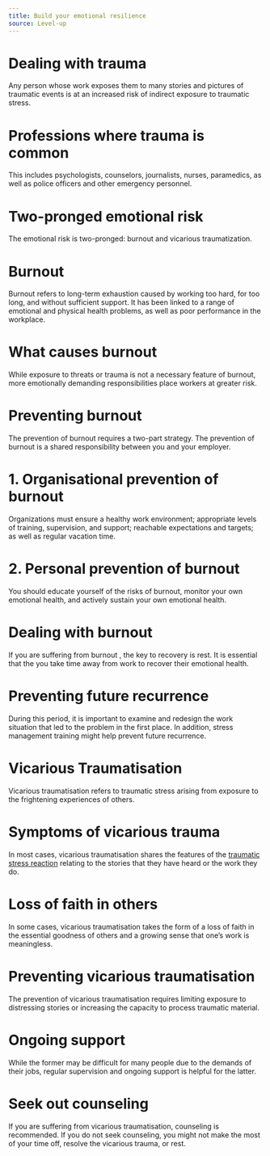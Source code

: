```yaml
---
title: Build your emotional resilience
source: Level-up
---
```

# Dealing with trauma
Any person whose work exposes them to many stories and pictures of traumatic events is at an increased risk of indirect exposure to traumatic stress.
<br>
# Professions where trauma is common
This includes psychologists, counselors, journalists, nurses, paramedics, as well as police officers and other emergency personnel.
<br>
# Two-pronged emotional risk
The emotional risk is two-pronged: burnout and vicarious traumatization.
<br>
# Burnout
Burnout refers to long-term exhaustion caused by working too hard, for too long, and without sufficient support. It has been linked to a range of emotional and physical health problems, as well as poor performance in the workplace.
<br>
# What causes burnout
While exposure to threats or trauma is not a necessary feature of burnout, more emotionally demanding responsibilities place workers at greater risk.
<br>
# Preventing burnout
The prevention of burnout requires a two-part strategy. The prevention of burnout is a shared responsibility between you and your employer.
<br>
# 1. Organisational prevention of burnout
Organizations must ensure a healthy work environment; appropriate levels of training, supervision, and support; reachable expectations and targets; as well as regular vacation time.
<br>
# 2. Personal prevention of burnout
You should educate yourself of the risks of burnout, monitor your own emotional health, and actively sustain your own emotional health.
<br>
# Dealing with burnout
If you are suffering from burnout , the key to recovery is rest. It is essential that the you take time away from work to recover their emotional health.
<br>
# Preventing future recurrence
During this period, it is important to examine and redesign the work situation that led to the problem in the first place. In addition, stress management training might help prevent future recurrence.
<br>
# Vicarious Traumatisation
Vicarious traumatisation refers to traumatic stress arising from exposure to the frightening experiences of others.
<br>
# Symptoms of vicarious trauma
In most cases, vicarious traumatisation shares the features of the [traumatic stress reaction](en/topics/understand-2-security/2-your-well-being/3-4-learn.md) relating to the stories that they have heard or the work they do.
<br>
# Loss of faith in others
In some cases, vicarious traumatisation takes the form of a loss of faith in the essential goodness of others and a growing sense that one’s work is meaningless.
<br>
# Preventing vicarious traumatisation
The prevention of vicarious traumatisation requires limiting exposure to distressing stories or increasing the capacity to process traumatic material.
<br>
# Ongoing support
While the former may be difficult for many people due to the demands of their jobs, regular supervision and ongoing support is helpful for the latter.
<br>
#  Seek out counseling
If you are suffering from vicarious traumatisation, counseling is recommended. If you do not seek counseling, you might not make the most of your time off, resolve the vicarious trauma, or rest.
